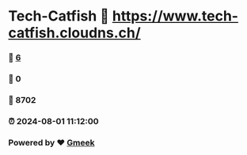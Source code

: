 # Tech-Catfish :link: https://www.tech-catfish.cloudns.ch/ 
### :page_facing_up: [6](https://www.tech-catfish.cloudns.ch//tag.html) 
### :speech_balloon: 0 
### :hibiscus: 8702 
### :alarm_clock: 2024-08-01 11:12:00 
### Powered by :heart: [Gmeek](https://github.com/Meekdai/Gmeek)
